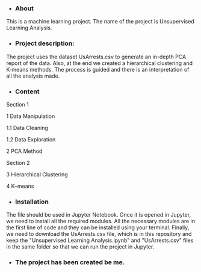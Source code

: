 - ### About

This is a machine learning project. The name of the project is Unsupervised Learning Analysis.

- ### Project description:
The project uses the dataset UsArrests.csv to generate an in-depth PCA report of the data.
Also, at the end we created a hierarchical clustering and K-means methods.
The process is guided and there is an interpretation of all the analysis made.

- ### Content

Section 1

1 Data Manipulation

1.1 Data Cleaning

1.2 Data Exploration
  
2 PCA Method

Section 2

3 Hierarchical Clustering

4 K–means

- ### Installation

The file should be used in Jupyter Notebook. Once it is opened in Jupyter, we need to install all the
required modules. All the necessary modules are in the first line of code and they can be installed using
your terminal. Finally, we need to download the UsArrests.csv file, which is in this repository and keep
the "Unsupervised Learning Analysis.ipynb" and "UsArrests.csv" files in the same folder so that we can run the
project in Jupyter.

- ### The project has been created be me.
